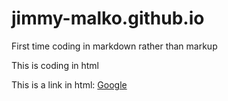 # jimmy-malko.github.io
First time coding in markdown rather than markup
<p>This is coding in html</p>

This is a link in html: <a href = "https://google.com" target="_blank">Google</a>
